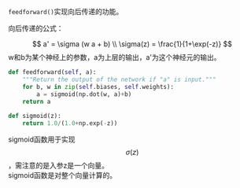 `feedforward()`实现向后传递的功能。  

向后传递的公式：  

$$
a' = \sigma (w a + b)  \\
\sigma(z) = \frac{1}{1+\exp(-z)}
$$
w和b为某个神经上的参数，a为上层的输出，a'为这个神经元的输出。


```python
def feedforward(self, a):
    """Return the output of the network if "a" is input."""
    for b, w in zip(self.biases, self.weights):
        a = sigmoid(np.dot(w, a)+b)
    return a
    
def sigmoid(z):
    return 1.0/(1.0+np.exp(-z))
```

sigmoid函数用于实现$$\sigma(z)$$，需注意的是入参z是一个向量。  
sigmoid函数是对整个向量计算的。  